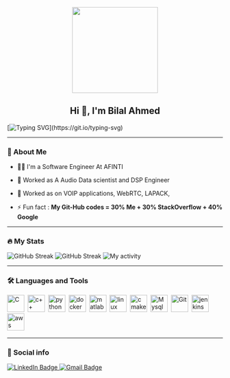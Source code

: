 <div id="header" align="center">
  <img src=https://media.giphy.com/media/du3J3cXyzhj75IOgvA/giphy.gif width="200"/>
</div>

<h2 align="center">Hi 👋, I'm Bilal Ahmed</h2>

[![Typing SVG](https://readme-typing-svg.herokuapp.com?duration=10000&center=true&vCenter=true&width=800&height=30&lines=Hello+this+is+Bilalahmed14%2C+Welcome+to+my+Github+page.)](https://git.io/typing-svg)

---
### 👦 About Me
- 👨‍💻 I'm a  Software Engineer At AFINTI

- 🔭 Worked as A Audio Data scientist and DSP Engineer

- 🌱 Worked as on VOIP applications, WebRTC, LAPACK, 

- ⚡ Fun fact : **My Git-Hub codes = 30% Me + 30% StackOverflow + 40% Google**

--- 

### 🔥 My Stats 
![GitHub Streak](https://github-readme-stats.vercel.app/api?username=bilalahmed14&count_private=true&show_icons=true&theme=react)
![GitHub Streak](https://streak-stats.demolab.com/?user=bilalahmed14&theme=react)
![My activity](https://github-readme-activity-graph.cyclic.app/graph?username=bilalahmed14&theme=react-dark)
<!-- <a href="https://github.com/bilalahmed14/github-stats">
<img src="https://github.com/bilalahmed14/github-stats/blob/master/generated/overview.svg#gh-dark-mode-only" />
<img src="https://github.com/bilalahmed14/github-stats/blob/master/generated/languages.svg#gh-dark-mode-only" />
</a> -->
<!-- ![Top Langs](https://github-readme-stats.vercel.app/api/top-langs/?username=bilalahmed14&layout=compact&langs_count=10&theme=react) -->
<!-- ![Wakatime stats](https://github-readme-stats.vercel.app/api/wakatime?username=bilalahmed14&theme=react) -->

--- 

<!-- 
### ⚙️ My Projects 

#### Full-Stack Projects :

* [Blogging Web APIs](https://github.com/bilalahmed14/Postgre-APIs-App)
* [Inventory App](https://github.com/bilalahmed14/InventoryAppFrontend)
* [UIET Connect](https://github.com/bilalahmed14/UietConnect)
* [Meal Planner](https://github.com/bilalahmed14/meal-planner-API)
* [Voting Managment System](https://github.com/bilalahmed14/VotingManagmentSystem)
* [ABitShort](https://github.com/bilalahmed14/linkshortner)
* [File Share App](https://github.com/bilalahmed14/dlink-share)

#### Web Store Extensions 

* [Color Tools and Dropper](https://github.com/bilalahmed14/color-picker-updated)
* [Site Saver](https://github.com/bilalahmed14/site-saver)
* [CP Calender](https://github.com/bilalahmed14/cp-contest-calender)

#### Frontend Projects :

* [Quiz App Templates](https://github.com/bilalahmed14/quiz-template)
* [Country Search](https://github.com/bilalahmed14/country-search)
* [Portfolio Site](https://github.com/bilalahmed14/portfolio.github.io)
* [Cure Science Updated](https://github.com/bilalahmed14/CureScience)

---
-->
### :hammer_and_wrench: Languages and Tools 

<div>
  <img src="https://cdn.jsdelivr.net/gh/devicons/devicon/icons/c/c-original.svg" alt="C" width="40" height="40"/>&nbsp;
  <img src="https://cdn.jsdelivr.net/gh/devicons/devicon/icons/cplusplus/cplusplus-original.svg" alt="c++" width="40" height="40"/>&nbsp;
  <img src="https://cdn.jsdelivr.net/gh/devicons/devicon/icons/python/python-original-wordmark.svg" alt="python" width="40" height="40"/>&nbsp;
  <img src="https://cdn.jsdelivr.net/gh/devicons/devicon/icons/docker/docker-original.svg" alt="docker" width="40" height="40"/>&nbsp;
  <img src="https://cdn.jsdelivr.net/gh/devicons/devicon/icons/matlab/matlab-original.svg" alt="matlab" width="40" height="40"/>&nbsp;
  <img src="https://cdn.jsdelivr.net/gh/devicons/devicon/icons/linux/linux-original.svg" alt="linux" width="40" height="40"/>&nbsp;
  <!-- <img src="https://getbootstrap.com/docs/5.0/assets/brand/bootstrap-logo.svg" title="JavaScript" alt="Bootstrap" width="40" height="40"/>&nbsp; -->
  <img src="https://cdn.jsdelivr.net/gh/devicons/devicon/icons/cmake/cmake-plain.svg" alt="cmake" width="40" height="40"/>&nbsp;
  <!-- <img src="https://cdn.jsdelivr.net/gh/devicons/devicon/icons/nodejs/nodejs-plain-wordmark.svg" alt="NodeJs" width="40" height="40"/>&nbsp; -->
  <!-- <img src="https://cdn.jsdelivr.net/gh/devicons/devicon/icons/nestjs/nestjs-plain.svg" alt="NestJs" width="40" height="40"/>&nbsp; -->
  <!-- <img src="https://cdn.jsdelivr.net/gh/devicons/devicon/icons/react/react-original.svg" alt="ReactJs" width="40" height="40"/>&nbsp; -->
  <!-- <img src="https://user-images.githubusercontent.com/79409258/226091304-3b3e278f-b249-497d-a020-c13cba259e53.png" alt="NextJs" width="40" height="40"/>&nbsp; -->
  <!-- <img src="https://cdn.jsdelivr.net/gh/devicons/devicon/icons/mongodb/mongodb-plain-wordmark.svg" alt="MongoDB" width="40" height="40"/>&nbsp; -->
  <img src="https://cdn.jsdelivr.net/gh/devicons/devicon/icons/mysql/mysql-plain.svg" alt="Mysql" width="40" height="40"/>&nbsp;
  <!-- <img src="https://user-images.githubusercontent.com/79409258/226094099-12fc633e-af1f-474b-ae66-951b09881305.png" alt="workbench" width="40" height="40"/>&nbsp;    -->
  <!-- <img src="https://cdn.jsdelivr.net/gh/devicons/devicon/icons/postgresql/postgresql-original.svg" alt="postgresql" width="40" height="40"/>&nbsp;      -->
  <img src="https://cdn.jsdelivr.net/gh/devicons/devicon/icons/git/git-original.svg" alt="Git" width="40" height="40"/>&nbsp;
  <!-- <img src="https://cdn.jsdelivr.net/gh/devicons/devicon/icons/vscode/vscode-original.svg" alt="VS Code" width="40" height="40"/>&nbsp; -->
  <!-- <img src="https://cdn.jsdelivr.net/gh/devicons/devicon/icons/figma/figma-original.svg" alt="Figma" width="40" height="40"/>&nbsp; -->
  <!-- <img src="https://cdn.jsdelivr.net/gh/devicons/devicon/icons/npm/npm-original-wordmark.svg" alt="npm" width="40" height="40"/>&nbsp; -->
  <!-- <img src="https://cdn.jsdelivr.net/gh/devicons/devicon/icons/yarn/yarn-original.svg" alt="yarn" width="40" height="40"/>&nbsp;         -->
  <!-- <img src="https://cdn.jsdelivr.net/gh/devicons/devicon/icons/firebase/firebase-plain.svg" alt="firebase" width="40" height="40"/>&nbsp; -->
  <!-- <img src="https://user-images.githubusercontent.com/79409258/226092559-edfa9908-a7ec-461c-918a-1f1d1fc3156f.png" alt="vercel" width="40" height="40"/>&nbsp; -->
  <!-- <img src="https://user-images.githubusercontent.com/79409258/226092756-fa7e7ed6-bfe3-4c24-9c49-ad1acfc436d6.png" alt="render" />&nbsp; -->
  <!-- <img src="https://cdn.jsdelivr.net/gh/devicons/devicon/icons/heroku/heroku-original.svg" alt="heroku" width="40" height="40"/>&nbsp; -->
  <img src="https://cdn.jsdelivr.net/gh/devicons/devicon/icons/jenkins/jenkins-plain.svg" alt="jenkins" width="40" height="40"/>&nbsp;
  <img src="https://cdn.jsdelivr.net/gh/devicons/devicon/icons/amazonwebservices/amazonwebservices-original.svg" alt="aws" width="40" height="40"/>&nbsp;
  <!-- <img src="https://user-images.githubusercontent.com/79409258/226091590-d7d020ad-ce51-4497-bd7e-db7ed6e81589.png" alt="analytics" width="40" height="40"/>&nbsp; -->
  <!-- <img src="https://user-images.githubusercontent.com/79409258/226092991-4c479dbd-e253-4bec-ba2c-598206a7848d.png" alt="clarity" width="40" height="40"/>&nbsp; -->
  <!-- <img src="https://user-images.githubusercontent.com/79409258/226091920-a6b75979-6f7f-427f-8a95-c6fe279929f2.png" alt="swagger" width="40" height="40"/>&nbsp; -->
  <!-- <img src="https://svgshare.com/i/5xY.svg" alt="heroku" width="40" height="40"/>&nbsp; -->
  <!-- <img src="https://user-images.githubusercontent.com/79409258/226091987-3cdf9344-dcfa-4d4e-ad0d-d3ab37c3c4db.png" alt="notion" width="40" height="40"/>&nbsp; -->
   <!-- <img src="https://user-images.githubusercontent.com/79409258/226093710-b6a36dcd-8a66-4a1b-8ef2-1faeb0b6f3e2.png" alt="canva" width="40" height="40"/>&nbsp; -->
  <!-- <img src="https://cdn.jsdelivr.net/gh/devicons/devicon/icons/canva/canva-original.svg" alt="canva" width="40" height="40"/>&nbsp; -->
</div>

---

<!-- ### 📈 Weekly Developement Breakdown -->

<!--START_SECTION:waka-simple-->

<!-- ```text
From: 24 January 2023 - To: 18 May 2023

Total Time: 139 hrs 27 mins

TypeScript   96 hrs 31 mins  █████████████████▒░░░░░░░   69.21 %
JavaScript   23 hrs 28 mins  ████▒░░░░░░░░░░░░░░░░░░░░   16.83 %
JSON         3 hrs 59 mins   ▓░░░░░░░░░░░░░░░░░░░░░░░░   02.86 %
XML          3 hrs 5 mins    ▓░░░░░░░░░░░░░░░░░░░░░░░░   02.22 %
CSS          2 hrs 30 mins   ▒░░░░░░░░░░░░░░░░░░░░░░░░   01.80 %
C++          2 hrs 13 mins   ▒░░░░░░░░░░░░░░░░░░░░░░░░   01.59 %
``` -->

<!--END_SECTION:waka-simple-->

<!-- --- -->

<!-- ### 🐍 Contribution snake

<picture>
  <source media="(prefers-color-scheme: dark)" srcset="https://raw.githubusercontent.com/bilalahmed14/bilalahmed14/output/github-contribution-grid-snake-dark.svg">
  <source media="(prefers-color-scheme: light)" srcset="https://raw.githubusercontent.com/bilalahmed14/bilalahmed14/output/github-contribution-grid-snake.svg">
  <img alt="github contribution grid snake animation" src="https://raw.githubusercontent.com/bilalahmed14/bilalahmed14/output/github-contribution-grid-snake.svg">
</picture>

--- -->

### 🔗 Social info

<div id="badges">
    <a href="https://www.linkedin.com/in/bilalahmed384/">
    <img src="https://img.shields.io/badge/LinkedIn-blue?style=for-the-badge&logo=linkedin&logoColor=white" alt="LinkedIn Badge"/>
    </a>
    <a href="https://mail.google.com/mail/u/0/?fs=1&tf=cm&to=bilalahmed3840@gmail.com">
    <img src="https://img.shields.io/badge/Gmail-D14836?style=for-the-badge&logo=gmail&logoColor=white" alt="Gmail Badge"/>
    </a>
</div>


